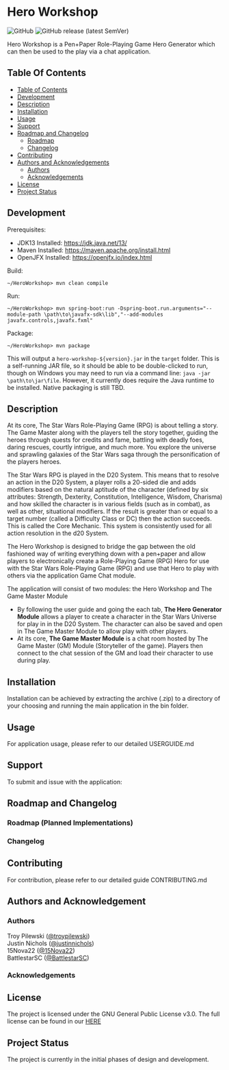 # Hero Workshop
![GitHub](https://img.shields.io/github/license/AvaruusStudios/HeroWorkshop.svg?style=plastic)
![GitHub release (latest SemVer)](https://img.shields.io/github/v/release/AvaruusStudios/HeroWorkshop?style=plastic)

Hero Workshop is a Pen+Paper Role-Playing Game Hero Generator which can then be used to the play via a chat application.

## <a name='TableofContents'></a>Table Of Contents
* [Table of Contents](#TableofContents)  
* [Development](#Development)
* [Description](#Description)
* [Installation](#Installation)
* [Usage](#Usage)
* [Support](#Support)
* [Roadmap and Changelog](#RoadmapAndChangelog)
  * [Roadmap](#RoadmapPlanned)
  * [Changelog](#Changelog)
* [Contributing](#Contributing)
* [Authors and Acknowledgements](#AuthorsAndAcknowledgement)
  * [Authors](#Authors)
  * [Acknowledgements](#Acknowledgements)
* [License](#License)
* [Project Status](#ProjectStatus)

## <a name='Development'></a>Development
Prerequisites:
  * JDK13 Installed: https://jdk.java.net/13/
  * Maven Installed: https://maven.apache.org/install.html
  * OpenJFX Installed: https://openjfx.io/index.html
  
Build:
```
~/HeroWorkshop> mvn clean compile
```

Run:
```
~/HeroWorkshop> mvn spring-boot:run -Dspring-boot.run.arguments="--module-path \path\to\javafx-sdk\lib","--add-modules javafx.controls,javafx.fxml"
```

Package:
```
~/HeroWorkshop> mvn package
```
This will output a `hero-workshop-${version}.jar` in the `target` folder.  This is a self-running JAR file, so it should be able to be double-clicked to run, though on Windows you may need to run via a command line: `java -jar \path\to\jar\file`.  However, it currently does require the Java runtime to be installed.  Native packaging is still TBD.

## <a name='Description'></a>Description
At its core, The Star Wars Role-Playing Game (RPG) is about telling a story. The Game Master along with the players tell the story together, guiding the heroes through quests for credits and fame, battling with deadly foes, daring rescues, courtly intrigue, and much more. You explore the universe and sprawling galaxies of the Star Wars saga through the personification of the players heroes.

The Star Wars RPG is played in the D20 System. This means that to resolve an action in the D20 System, a player rolls a 20-sided die and adds modifiers based on the natural aptitude of the character (defined by six attributes: Strength, Dexterity, Constitution, Intelligence, Wisdom, Charisma) and how skilled the character is in various fields (such as in combat), as well as other, situational modifiers. If the result is greater than or equal to a target number (called a Difficulty Class or DC) then the action succeeds. This is called the Core Mechanic. This system is consistently used for all action resolution in the d20 System.  

The Hero Workshop is designed to bridge the gap between the old fashioned way of writing everything down with a pen+paper and allow players to electronically create a Role-Playing Game (RPG) Hero for use with the Star Wars Role-Playing Game (RPG) and use that Hero to play with others via the application Game Chat module.

The application will consist of two modules: the Hero Workshop and The Game Master Module
* By following the user guide and going the each tab, **The Hero Generator Module** allows a player to create a character in the Star Wars Universe for play in in the D20 System. The character can also be saved and open in The Game Master Module to allow play with other players.
* At its core, **The Game Master Module** is a chat room hosted by The Game Master (GM) Module (Storyteller of the game). Players then connect to the chat session of the GM and load their character to use during play.

## <a name='Installation'></a>Installation
Installation can be achieved by extracting the archive (.zip) to a directory of your choosing and running the main application in the bin folder.

## <a name='Usage'></a>Usage
For application usage, please refer to our detailed USERGUIDE.md 

## <a name='Support'></a>Support
To submit and issue with the application:

## <a name='RoadmapAndChangelog'></a>Roadmap and Changelog

### <a name='RoadmapPlanned'></a>Roadmap (Planned Implementations)

### <a name='Changelog'></a>Changelog

## <a name='Contributing'></a>Contributing
For contribution, please refer to our detailed guide CONTRIBUTING.md

## <a name='AuthorsAndAcknowledgement'></a>Authors and Acknowledgement

### <a name='Authors'></a>Authors
Troy Pilewski ([@troypilewski](https://github.com/troypilewski))  
Justin Nichols ([@justinnichols](https://github.com/justinnichols))  
15Nova22 ([@15Nova22](https://github.com/15Nova22))  
BattlestarSC ([@BattlestarSC](https://github.com/BattlestarSC))
<!-- Sumant Khapre ([@sumant2000](https://github.com/sumant2000))  -->
<!-- Mindaugas Vasiliauskas ([@mivasiliauskas](https://github.com/mivasiliauskas))  -->
<!-- Saurav Bhuju ([@sbhuju61](https://github.com/sbhuju61))  -->


<!-- <a href="https://github.com/AvaruusStudios/HeroWorkshop/graphs/contributors">
  <img src="https://contributors-img.firebaseapp.com/image?repo=AvaruusStudios/HeroWorkshop" />
</a> -->

### <a name='Acknowledgements'></a>Acknowledgements

## <a name='License'></a>License
The project is licensed under the GNU General Public License v3.0. The full license can be found in our [HERE](LICENSE)

## <a name='ProjectStatus'></a>Project Status
The project is currently in the initial phases of design and development.
